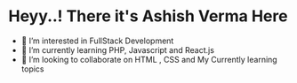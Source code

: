 # Heyy..! There it's Ashish Verma Here
- 👀 I’m interested in FullStack Development</li>
- 🌱 I’m currently learning PHP, Javascript and React.js</li>
- 💞️ I’m looking to collaborate on HTML , CSS and My Currently learning topics</li>
